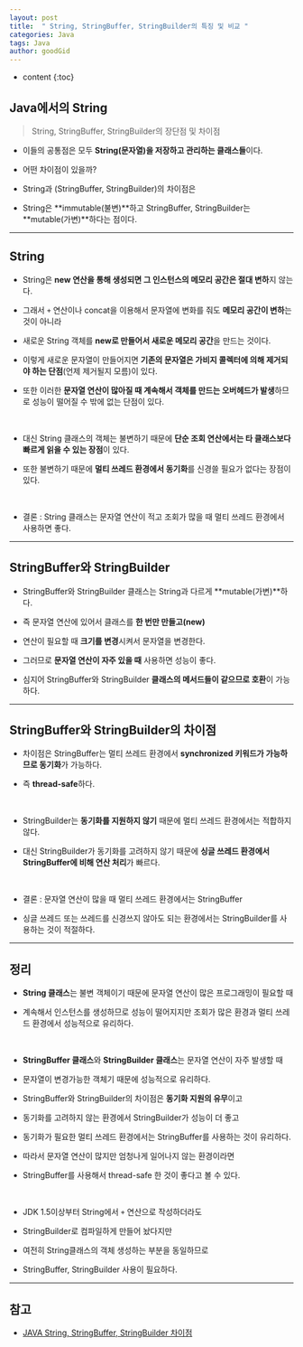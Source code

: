 ```yaml
---
layout: post
title:  " String, StringBuffer, StringBuilder의 특징 및 비교 "
categories: Java
tags: Java
author: goodGid
---
```

* content
{:toc}

## Java에서의 String

> String, StringBuffer, StringBuilder의 장단점 및 차이점

* 이들의 공통점은 모두 **String(문자열)을 저장하고 관리하는 클래스들**이다.

* 어떤 차이점이 있을까?

* String과 (StringBuffer, StringBuilder)의 차이점은

* String은 **immutable(불변)**하고 StringBuffer, StringBuilder는 **mutable(가변)**하다는 점이다.












---

## String

* String은 **new 연산을 통해 생성되면 그 인스턴스의 메모리 공간은 절대 변하**지 않는다.

* 그래서 `+` 연산이나 concat을 이용해서 문자열에 변화를 줘도 **메모리 공간이 변하**는 것이 아니라 

* 새로운 String 객체를 **new로 만들어서 새로운 메모리 공간**을 만드는 것이다.

* 이렇게 새로운 문자열이 만들어지면 **기존의 문자열은 가비지 콜렉터에 의해 제거되야 하는 단점**(언제 제거될지 모름)이 있다.

* 또한 이러한 **문자열 연산이 많아질 때 계속해서 객체를 만드는 오버헤드가 발생**하므로 성능이 떨어질 수 밖에 없는 단점이 있다. 

<br>

* 대신 String 클래스의 객체는 불변하기 때문에 **단순 조회 연산에서는 타 클래스보다 빠르게 읽을 수 있는 장점**이 있다.

* 또한 불변하기 때문에 **멀티 쓰레드 환경에서 동기화**를 신경쓸 필요가 없다는 장점이 있다.

<br>

* 결론 : String 클래스는 문자열 연산이 적고 조회가 많을 때 멀티 쓰레드 환경에서 사용하면 좋다.

---

## StringBuffer와 StringBuilder

* StringBuffer와 StringBuilder 클래스는 String과 다르게 **mutable(가변)**하다.

* 즉 문자열 연산에 있어서 클래스를 **한 번만 만들고(new)**

* 연산이 필요할 때 **크기를 변경**시켜서 문자열을 변경한다.

* 그러므로 **문자열 연산이 자주 있을 때** 사용하면 성능이 좋다.

* 심지어 StringBuffer와 StringBuilder **클래스의 메서드들이 같으므로 호환**이 가능하다.

---

## StringBuffer와 StringBuilder의 차이점

* 차이점은 StringBuffer는 멀티 쓰레드 환경에서 **synchronized 키워드가 가능하므로 동기화**가 가능하다.

* 즉 **thread-safe**하다.

<br>

* StringBuilder는 **동기화를 지원하지 않기** 때문에 멀티 쓰레드 환경에서는 적합하지 않다.

* 대신 StringBuilder가 동기화를 고려하지 않기 때문에 **싱글 쓰레드 환경에서 StringBuffer에 비해 연산 처리**가 빠르다.

<br>

* 결론 : 문자열 연산이 많을 때 멀티 쓰레드 환경에서는 StringBuffer 

* 싱글 쓰레드 또는 쓰레드를 신경쓰지 않아도 되는 환경에서는 StringBuilder를 사용하는 것이 적절하다.

---

## 정리

* **String 클래스**는 불변 객체이기 때문에 문자열 연산이 많은 프로그래밍이 필요할 때 

* 계속해서 인스턴스를 생성하므로 성능이 떨어지지만 조회가 많은 환경과 멀티 쓰레드 환경에서 성능적으로 유리하다.

<br>

* **StringBuffer 클래스**와 **StringBuilder 클래스**는 문자열 연산이 자주 발생할 때 

* 문자열이 변경가능한 객체기 때문에 성능적으로 유리하다.

* StringBuffer와 StringBuilder의 차이점은 **동기화 지원의 유무**이고 

* 동기화를 고려하지 않는 환경에서 StringBuilder가 성능이 더 좋고

* 동기화가 필요한 멀티 쓰레드 환경에서는 StringBuffer를 사용하는 것이 유리하다.

* 따라서 문자열 연산이 많지만 엄청나게 일어나지 않는 환경이라면 

* StringBuffer를 사용해서 thread-safe 한 것이 좋다고 볼 수 있다.

<br>

* JDK 1.5이상부터 String에서 `+` 연산으로 작성하더라도 

* StringBuilder로 컴파일하게 만들어 놨다지만 

* 여전히 String클래스의 객체 생성하는 부분을 동일하므로 

* StringBuffer, StringBuilder 사용이 필요하다.


---

## 참고

* [JAVA String, StringBuffer, StringBuilder 차이점](http://jeong-pro.tistory.com/85)